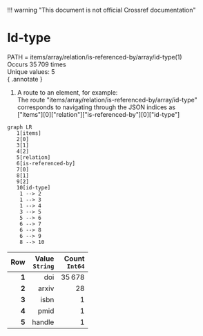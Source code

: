 !!! warning "This document is not official Crossref documentation"
# Id-type
PATH = items/array/relation/is-referenced-by/array/id-type(1)  
Occurs 35 709 times  
Unique values: 5  
{ .annotate }

1. A route to an element, for example:  
   The route "items/array/relation/is-referenced-by/array/id-type" corresponds to navigating through the JSON indices as  
   ["items"][0]["relation"]["is-referenced-by"][0]["id-type"]  

```mermaid
graph LR
   1[items]
   2[0]
   3[1]
   4[2]
   5[relation]
   6[is-referenced-by]
   7[0]
   8[1]
   9[2]
   10[id-type]
    1 --> 2
    1 --> 3
    1 --> 4
    3 --> 5
    5 --> 6
    6 --> 7
    6 --> 8
    6 --> 9
    8 --> 10
```

| **Row** | **Value**<br>`String` | **Count**<br>`Int64` |
|--------:|----------------------:|---------------------:|
| **1**   | doi                   | 35 678               |
| **2**   | arxiv                 | 28                   |
| **3**   | isbn                  | 1                    |
| **4**   | pmid                  | 1                    |
| **5**   | handle                | 1                    |

